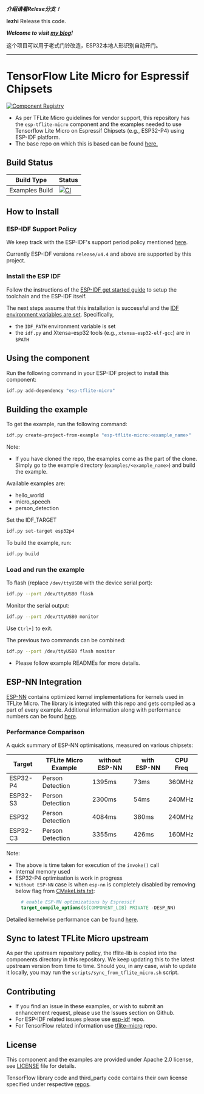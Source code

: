 *__介绍请看Relese分支！__*

__lezhi__ Release this code.

*___Welcome to visit [my blog](https://zlzlezhi.github.io/)!___*


这个项目可以用于老式门铃改造，ESP32本地人形识别自动开门。

---

# TensorFlow Lite Micro for Espressif Chipsets

[![Component Registry](https://components.espressif.com/components/espressif/esp-tflite-micro/badge.svg)](https://components.espressif.com/components/espressif/esp-tflite-micro)

- As per TFLite Micro guidelines for vendor support, this repository has the `esp-tflite-micro` component and the examples needed to use Tensorflow Lite Micro on Espressif Chipsets (e.g., ESP32-P4) using ESP-IDF platform.
- The base repo on which this is based can be found [here.](https://github.com/tensorflow/tflite-micro)

## Build Status

|   Build Type  |  Status    |
| -----------   |  --------- |
| Examples Build | [![CI](https://github.com/espressif/esp-tflite-micro/actions/workflows/ci.yml/badge.svg)](https://github.com/espressif/esp-tflite-micro/actions/workflows/ci.yml)

## How to Install

### ESP-IDF Support Policy
We keep track with the ESP-IDF's support period policy mentioned [here](https://github.com/espressif/esp-idf?tab=readme-ov-file#esp-idf-release-support-schedule).

Currently ESP-IDF versions `release/v4.4` and above are supported by this project.

### Install the ESP IDF

Follow the instructions of the
[ESP-IDF get started guide](https://docs.espressif.com/projects/esp-idf/en/latest/get-started/index.html)
to setup the toolchain and the ESP-IDF itself.

The next steps assume that this installation is successful and the
[IDF environment variables are set](https://docs.espressif.com/projects/esp-idf/en/latest/get-started/index.html#step-4-set-up-the-environment-variables). Specifically,
* the `IDF_PATH` environment variable is set
* the `idf.py` and Xtensa-esp32 tools (e.g., `xtensa-esp32-elf-gcc`) are in `$PATH`

## Using the component

Run the following command in your ESP-IDF project to install this component:

```bash
idf.py add-dependency "esp-tflite-micro"
```

## Building the example

To get the example, run the following command:

```bash
idf.py create-project-from-example "esp-tflite-micro:<example_name>"
```

Note:
  - If you have cloned the repo, the examples come as the part of the clone. Simply go to the example directory (`examples/<example_name>`) and build the example.

Available examples are:
 - hello_world
 - micro_speech
 - person_detection

Set the IDF_TARGET

```bash
idf.py set-target esp32p4
```

To build the example, run:

```bash
idf.py build
```

### Load and run the example

To flash (replace `/dev/ttyUSB0` with the device serial port):
```bash
idf.py --port /dev/ttyUSB0 flash
```

Monitor the serial output:
```bash
idf.py --port /dev/ttyUSB0 monitor
```

Use `Ctrl+]` to exit.

The previous two commands can be combined:
```bash
idf.py --port /dev/ttyUSB0 flash monitor
```

  - Please follow example READMEs for more details.

## ESP-NN Integration
[ESP-NN](https://github.com/espressif/esp-nn) contains optimized kernel implementations for kernels used in TFLite Micro. The library is integrated with this repo and gets compiled as a part of every example. Additional information along with performance numbers can be found [here](https://github.com/espressif/esp-nn#performance).

### Performance Comparison

A quick summary of ESP-NN optimisations, measured on various chipsets:

|   Target  |   TFLite Micro Example  | without ESP-NN  | with ESP-NN | CPU Freq  |
| --------- | ----------------------- | --------------- | ----------- |-----------|
| ESP32-P4  |   Person Detection      |     1395ms      |     73ms    |  360MHz   |
| ESP32-S3  |   Person Detection      |     2300ms      |     54ms    |  240MHz   |
| ESP32     |   Person Detection      |     4084ms      |    380ms    |  240MHz   |
| ESP32-C3  |   Person Detection      |     3355ms      |    426ms    |  160MHz   |

Note:
  - The above is time taken for execution of the `invoke()` call
  - Internal memory used
  - ESP32-P4 optimisation is work in progress
  - `Without ESP-NN` case is when `esp-nn` is completely disabled by removing below flag from [CMakeLists.txt](CMakeLists.txt):
    ```cmake
      # enable ESP-NN optimizations by Espressif
      target_compile_options(${COMPONENT_LIB} PRIVATE -DESP_NN)
    ```

Detailed kernelwise performance can be found [here](https://github.com/espressif/esp-nn).

## Sync to latest TFLite Micro upstream

As per the upstream repository policy, the tflite-lib is copied into the components directory in this repository. We keep updating this to the latest upstream version from time to time. Should you, in any case, wish to update it locally, you may run the `scripts/sync_from_tflite_micro.sh` script.

## Contributing
- If you find an issue in these examples, or wish to submit an enhancement request, please use the Issues section on Github.
- For ESP-IDF related issues please use [esp-idf](https://github.com/espressif/esp-idf) repo.
- For TensorFlow related information use [tflite-micro](https://github.com/tensorflow/tflite-micro) repo.

## License

This component and the examples are provided under Apache 2.0 license, see [LICENSE](LICENSE.md) file for details.

TensorFlow library code and third_party code contains their own license specified under respective [repos](https://github.com/tensorflow/tflite-micro).
